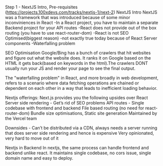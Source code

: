 Step 1 - NextJS Intro, Pre-requisites
(https://projects.100xdevs.com/tracks/nextjs-1/next-2)
NextJS Intro
NextJS was a framework that was introduced because of some minor inconviniences in React
-In a React project, you have to maintain a separate Backend project for your API routes
-React does not provide out of the box routing (you have to use react-router-dom)
-React is not SEO Optimised(biggest reason) -not exactly true today because of React Server components
-Waterfalling problem

SEO Optimisation
Google/Bing has a bunch of crawlers that hit websites and figure out what the website does. It ranks it on Google based on the HTML it gets back(based on keywords in the html).The crawlers DONT usually run your JS and render your page to see the final output. 

The "waterfalling problem" in React, and more broadly in web development, refers to a scenario where data fetching operations are chained or dependent on each other in a way that leads to inefficient loading behavior.

Nextjs offerings:
Next.js provides you the following upsides over React
Server side rendering - Get’s rid of SEO problems
API routes - Single codebase with frontend and backend
File based routing (no need for react-router-dom)
Bundle size optimisations, Static site generation
Maintained by the Vercel team
 
Downsides - 
Can’t be distributed via a CDN, always needs a server running that does server side rendering and hence is expensive
Very opinionated, very hard to move out of it

Nextjs in Backend
In nextjs, the same process can handle frontend and backend unlike react.
It maintains single codebase, no cors issue, single domain name and easy to deploy.
